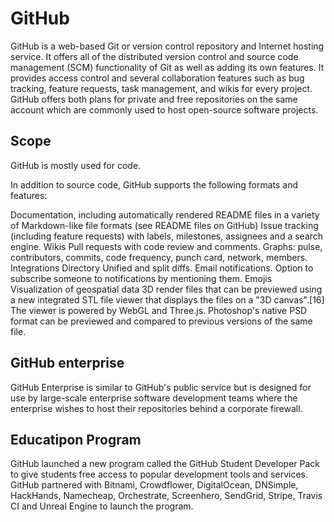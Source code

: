 # GitHub
GitHub is a web-based Git or version control repository and Internet hosting service. It offers all of the distributed version control and source code management (SCM) functionality of Git as well as adding its own features. It provides access control and several collaboration features such as bug tracking, feature requests, task management, and wikis for every project.
GitHub offers both plans for private and free repositories on the same account which are commonly used to host open-source software projects.
## Scope 
GitHub is mostly used for code.

In addition to source code, GitHub supports the following formats and features:

Documentation, including automatically rendered README files in a variety of Markdown-like file formats (see README files on GitHub)
Issue tracking (including feature requests) with labels, milestones, assignees and a search engine.
Wikis
Pull requests with code review and comments.
Graphs: pulse, contributors, commits, code frequency, punch card, network, members.
Integrations Directory
Unified and split diffs.
Email notifications.
Option to subscribe someone to notifications by mentioning them.
Emojis
Visualization of geospatial data
3D render files that can be previewed using a new integrated STL file viewer that displays the files on a "3D canvas".[16] The viewer is powered by WebGL and Three.js.
Photoshop's native PSD format can be previewed and compared to previous versions of the same file.
## GitHub enterprise
GitHub Enterprise is similar to GitHub's public service but is designed for use by large-scale enterprise software development teams where the enterprise wishes to host their repositories behind a corporate firewall.
## Educatipon Program
GitHub launched a new program called the GitHub Student Developer Pack to give students free access to popular development tools and services. GitHub partnered with Bitnami, Crowdflower, DigitalOcean, DNSimple, HackHands, Namecheap, Orchestrate, Screenhero, SendGrid, Stripe, Travis CI and Unreal Engine to launch the program.
